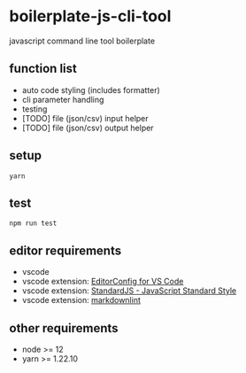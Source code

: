 # boilerplate-js-cli-tool

javascript command line tool boilerplate

## function list

- auto code styling (includes formatter)
- cli parameter handling
- testing
- [TODO] file (json/csv) input helper
- [TODO] file (json/csv) output helper

## setup

```terminal
yarn
```

## test

```terminal
npm run test
```

## editor requirements

- vscode
- vscode extension: [EditorConfig for VS Code](https://github.com/editorconfig/editorconfig-vscode)
- vscode extension: [StandardJS - JavaScript Standard Style](https://github.com/standard/vscode-standard)
- vscode extension: [markdownlint](https://github.com/DavidAnson/vscode-markdownlint)

## other requirements

- node >= 12
- yarn >= 1.22.10
